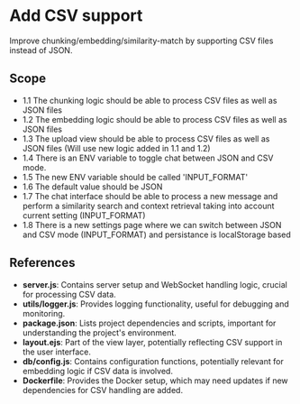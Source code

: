 # Add CSV support

Improve chunking/embedding/similarity-match by supporting CSV files instead of JSON.

## Scope

- 1.1 The chunking logic should be able to process CSV files as well as JSON files
- 1.2 The embedding logic should be able to process CSV files as well as JSON files
- 1.3 The upload view should be able to process CSV files as well as JSON files (Will use new logic added in 1.1 and 1.2)
- 1.4 There is an ENV variable to toggle chat between JSON and CSV mode.
- 1.5 The new ENV variable should be called 'INPUT_FORMAT'
- 1.6 The default value should be JSON
- 1.7 The chat interface should be able to process a new message and perform a similarity search and context retrieval taking into account current setting (INPUT_FORMAT)
- 1.8 There is a new settings page where we can switch between JSON and CSV mode (INPUT_FORMAT) and persistance is localStorage based

## References

- **server.js**: Contains server setup and WebSocket handling logic, crucial for processing CSV data.
- **utils/logger.js**: Provides logging functionality, useful for debugging and monitoring.
- **package.json**: Lists project dependencies and scripts, important for understanding the project's environment.
- **layout.ejs**: Part of the view layer, potentially reflecting CSV support in the user interface.
- **db/config.js**: Contains configuration functions, potentially relevant for embedding logic if CSV data is involved.
- **Dockerfile**: Provides the Docker setup, which may need updates if new dependencies for CSV handling are added.